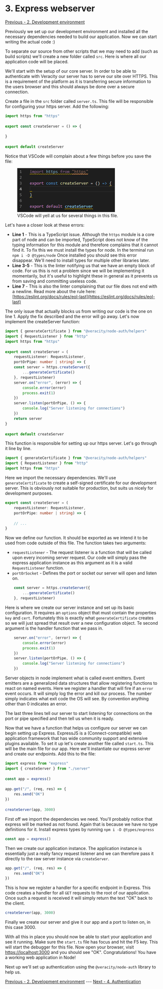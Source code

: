# 3. Express webserver
[Previous - 2. Development environment](2-development-environment.md)

Previously we set up our development environment and installed all the necessary dependencies needed to build our application. Now we can start writing the actual code :)

To separate our source from other scripts that we may need to add (such as build scripts) we'll create a new folder called `src`. Here is where all our application code will be placed.

We'll start with the setup of our core server. In order to be able to authenticate with Veracity our server has to serve our site over HTTPS. This is a requirement of the platform as it is transferring secure information to the users browser and this should always be done over a secure connection.

Create a file in the `src` folder called `server.ts`. This file will be responsible for configuring your https server. Add the following:
```typescript
import https from "https"

export const createServer = () => {

}

export default createServer
```

Notice that VSCode will complain about a few things before you save the file:

<figure>
	<img src="assets/server-initial-file.png"/>
	<figcaption>VSCode will yell at us for several things in this file.</figcaption>
</figure>

Let's have a closer look at these errors:

- **Line 1** - This is a TypeScript issue. Although the `https` module is a core part of node and can be imported, TypeScript does not know of the typing information for this module and therefore complains that it cannot find it. To fix this we must install the types for node. In the terminal run `npm i -D @types/node` Once installed you should see this error disappear. We'll need to install types for multiple other libraries later.
- **Line 3-5** - This is the linter notifying us that we have an empty block of code. For us this is not a problem since we will be implementing it momentarily, but it's useful to highlight these in general as it prevents us from saving and committing useless code.
- **Line 7** - This is also the linter complaining that our file does not end with a newline. Read more about the rule here: [https://eslint.org/docs/rules/eol-last](https://eslint.org/docs/rules/eol-last)

The only issue that actually blocks us from writing our code is the one on line 1. Apply the fix described and the error will go away. Let's now implement the createServer function:
```typescript
import { generateCertificate } from "@veracity/node-auth/helpers"
import { RequestListener } from "http"
import https from "https"

export const createServer = (
	requestListener: RequestListener,
	portOrPipe: number | string) => {
	const server = https.createServer({
		...generateCertificate()
	}, requestListener)
	server.on("error", (error) => {
		console.error(error)
		process.exit(1)
	})
	server.listen(portOrPipe, () => {
		console.log("Server listening for connections")
	})
	return server
}

export default createServer

```
This function is responsible for setting up our https server. Let's go through it line by line.

```typescript
import { generateCertificate } from "@veracity/node-auth/helpers"
import { RequestListener } from "http"
import https from "https"
```
Here we import the necessary dependencies. We'll use `generateCertificate` to create a self-signed certificate for our development server. This is obviously not suitable for production, but suits us nicely for development purposes.

```typescript
export const createServer = (
	requestListener: RequestListener,
	portOrPipe: number | string) => {

	// ...
}
```
Now we define our function. It should be exported as we intend it to be used from code outside of this file. The function takes two arguments:
- `requestListener` - The request listener is a function that will be called upon every incoming server request. Our code will simply pass the express application instance as this argument as it is a valid `RequestListener` function.
- `portOrSocket` - Defines the port or socket our server will open and listen on.

```typescript
	const server = https.createServer({
		...generateCertificate()
	}, requestListener)
```
Here is where we create our server instance and set up its basic configuration. It requires an `options` object that must contain the properties `key` and `cert`. Fortunately this is exactly what `generateCertificate` creates so we will just spread that result over a new configuration object. Te second argument is the handler function that we pass in.

```typescript
	server.on("error", (error) => {
		console.error(error)
		process.exit(1)
	})
	server.listen(portOrPipe, () => {
		console.log("Server listening for connections")
	})
```
Server objects in node implement what is called event emitters. Event emitters are a generalized data structures that allow registering functions to react on named events. Here we register a handler that will fire if an `error` event occurs. It will simply log the error and kill our process. The number simply indicates what exit code the OS will see. By convention anything other than 0 indicates an error.

The last three lines tell our server to start listening for connections on the port or pipe specified and then tell us when it is ready.

Now that we have a function that helps us configure our server we can begin setting up Express. ExpressJS is a (Connect-compatible) web application framework that has wide community support and extensive plugins available. To set it up let's create another file called `start.ts`. This will be the main file for our app. Here we'll instantiate our express server and create our endpoints. Add this to the file:
```typescript
import express from "express"
import { createServer } from "./server"

const app = express()

app.get("/", (req, res) => {
	res.send("OK")
})

createServer(app, 3000)
```

First off we import the dependencies we need. You'll probably notice that express will be marked as not found. Again that is because we have no type definitions for it. Install express types by running `npm i -D @types/express`

```typescript
const app = express()
```
Then we create our application instance. The application instance is essentially just a really fancy request listener and we can therefore pass it directly to the raw server instance via `createServer`.

```typescript
app.get("/", (req, res) => {
	res.send("OK")
})
```
This is how we register a handler for a specific endpoint in Express. This code creates a handler for all `GET` requests to the root of our application. Once such a request is received it will simply return the text "OK" back to the client.

```typescript
createServer(app, 3000)
```
Finally we create our server and give it our app and a port to listen on, in this case 3000.

With all this in place you should now be able to start your application and see it running. Make sure the `start.ts` file has focus and hit the F5 key. This will start the debugger for this file. Now open your browser, visit [https://localhost:3000](https://localhost:3000) and you should see "OK". Congratulations! You have a working web application in Node!

Next up we'll set up authentication using the `@veracity/node-auth` library to help us.

[Previous - 2. Development environment](2-development-environment.md) --- [Next - 4. Authentication](4-authentication.md)
